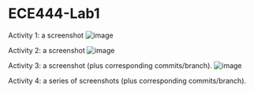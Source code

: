 # ECE444-Lab1
Activity 1: a screenshot
![image](https://github.com/fabinjoe/ECE444-Lab1/assets/66658906/cce25f15-2760-4c8c-824f-df3667f247dd)

Activity 2: a screenshot 
![image](https://github.com/fabinjoe/ECE444-F2023-Lab1/assets/66658906/d3a054b6-5999-47dd-bc5d-facedd1b0f47)

Activity 3: a screenshot (plus corresponding commits/branch).
![image](https://github.com/fabinjoe/ECE444-F2023-Lab1/assets/66658906/8357035d-007a-4658-b10d-ed727f24388f)

Activity 4: a series of screenshots (plus corresponding commits/branch).
